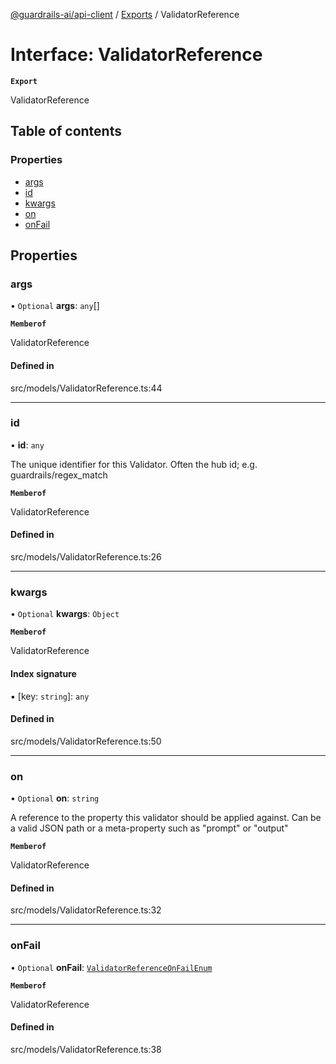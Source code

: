 [@guardrails-ai/api-client](../README.md) / [Exports](../modules.md) / ValidatorReference

# Interface: ValidatorReference

**`Export`**

ValidatorReference

## Table of contents

### Properties

- [args](ValidatorReference.md#args)
- [id](ValidatorReference.md#id)
- [kwargs](ValidatorReference.md#kwargs)
- [on](ValidatorReference.md#on)
- [onFail](ValidatorReference.md#onfail)

## Properties

### args

• `Optional` **args**: `any`[]

**`Memberof`**

ValidatorReference

#### Defined in

src/models/ValidatorReference.ts:44

___

### id

• **id**: `any`

The unique identifier for this Validator.  Often the hub id; e.g. guardrails/regex_match

**`Memberof`**

ValidatorReference

#### Defined in

src/models/ValidatorReference.ts:26

___

### kwargs

• `Optional` **kwargs**: `Object`

**`Memberof`**

ValidatorReference

#### Index signature

▪ [key: `string`]: `any`

#### Defined in

src/models/ValidatorReference.ts:50

___

### on

• `Optional` **on**: `string`

A reference to the property this validator should be applied against.  Can be a valid JSON path or a meta-property such as "prompt" or "output"

**`Memberof`**

ValidatorReference

#### Defined in

src/models/ValidatorReference.ts:32

___

### onFail

• `Optional` **onFail**: [`ValidatorReferenceOnFailEnum`](../modules.md#validatorreferenceonfailenum)

**`Memberof`**

ValidatorReference

#### Defined in

src/models/ValidatorReference.ts:38
